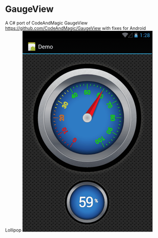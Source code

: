 # GaugeView
A C# port of CodeAndMagic GaugeView https://github.com/CodeAndMagic/GaugeView with fixes for Android Lollipop
![GaugeView](Animation.gif)

